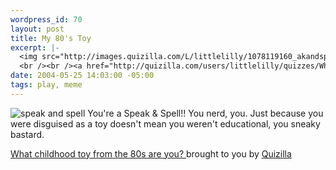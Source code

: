 ```yaml
--- 
wordpress_id: 70
layout: post
title: My 80's Toy
excerpt: |-
  <img src="http://images.quizilla.com/L/littlelilly/1078119160_akandspell.jpg" border="0" alt="speak and spell"><br />You&apos;re a Speak & Spell!!  You nerd, you.  Just<br />because you were disguised as a toy doesn&apos;t<br />mean you weren&apos;t educational, you sneaky<br />bastard.
  <br /><br /><a href="http://quizilla.com/users/littlelilly/quizzes/What%20childhood%20toy%20from%20the%2080s%20are%20you%3F%20/"><font size="-1">What childhood toy from the 80s are you? </font></a><br /><font size="-3">brought to you by <a href="http://quizilla.com">Quizilla</a></font>
date: 2004-05-25 14:03:00 -05:00
tags: play, meme
---
```

<img src="http://images.quizilla.com/L/littlelilly/1078119160_akandspell.jpg" border="0" alt="speak and spell" />
You're a Speak &amp; Spell!!  You nerd, you.  Just
because you were disguised as a toy doesn't
mean you weren't educational, you sneaky
bastard.

<a href="http://quizilla.com/users/littlelilly/quizzes/What%20childhood%20toy%20from%20the%2080s%20are%20you%3F%20/"><span>What childhood toy from the 80s are you? </span></a>
<span>brought to you by <a href="http://quizilla.com">Quizilla</a></span>
